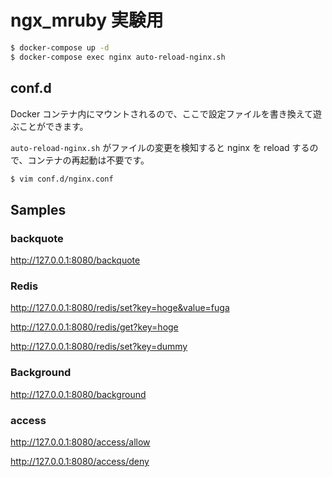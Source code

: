 ngx_mruby 実験用
==

```bash
$ docker-compose up -d
$ docker-compose exec nginx auto-reload-nginx.sh
```

## conf.d

Docker コンテナ内にマウントされるので、ここで設定ファイルを書き換えて遊ぶことができます。

`auto-reload-nginx.sh` がファイルの変更を検知すると nginx を reload するので、コンテナの再起動は不要です。

```bash
$ vim conf.d/nginx.conf
```

## Samples

### backquote

http://127.0.0.1:8080/backquote

### Redis

http://127.0.0.1:8080/redis/set?key=hoge&value=fuga

http://127.0.0.1:8080/redis/get?key=hoge

http://127.0.0.1:8080/redis/set?key=dummy

### Background

http://127.0.0.1:8080/background

### access

http://127.0.0.1:8080/access/allow

http://127.0.0.1:8080/access/deny


